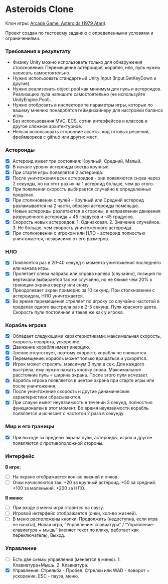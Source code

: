 # Asteroids Clone
Клон игры: [Arcade Game: Asteroids (1979 Atari)](https://www.youtube.com/watch?v=9Ydu8UhIjeU). 

Проект создан по тестовому заданию с определенными условями и ограничениями.  
  

### Требования к результату
-  Физику Unity можно использовать только для обнаружения столкновений. Перемещение астероидов, корабля, нло, пуль нужно написать самостоятельно.  
-  Нужно использовать стандартный Unity Input (Input.GetKeyDown и другие).  
-  Нужно реализовать object pool как минимум для пуль и астероидов. Реализацию пула напишите самостоятельно (не используйте UnityEngine.Pool).  
-  Нужно отоброзить в инспекторе те параметры игры, которые по вашему мнению понадобятся геймдизайнеру для настройки баланса игры.  
-  Без использования MVC, ECS, сотни интерфейсов и классов и другое сложное архитектурное.
-  Нельзя использовать сторонние ассеты, код готовых решений, фреймворков с github или других мест.
  
### Астероиды
- [x] Астероид имеет три состояния: Крупный, Средний, Малый.  
- [x] В начале уровня астероиды всегда крупные.  
- [x] При старте игры появляется 2 астероида.  
- [x] После уничтожения всех астероидов - они появляются снова через 2 секунды, но на этот раз их на 1 астероид больше, чем до этого.  
- [x] При появлении скорость выбирается случайно в определенных пределах.  
- [x] При столкновении с пулей - Крупный или Средний астероид разламывается на 2 части, образуя астероиды поменьше.  
- [x] Новые астероиды разлетаются в стороны, в направлении движения разрушенного астероида + 45 градусов и -45 градусов.
- [x] Скорость новых астероидов: 1. Одинаковая. 2. Значение случайное. 3. Не больше, чем скорость уничтоженного астероида.  
- [x] При столкновении с игроком или НЛО - астероид полностью уничтожается, независимо от его размеров.  
  
### НЛО
- [x] Появляется раз в 20-40 секунд с момента уничтожения последнего или начала игры.  
- [x] Пролетает слева направо или справа налево (случайно), позиция по вертикали выбирается так же случайно, но не ближе чем 20% к границам экрана сверху или снизу.  
- [x] Преодолевает экран примерно за 10 секунд. При столкновении с астероидом, НЛО уничтожается.  
- [x] Во время перемещения стреляет по игроку со случайно частотой в пределах одного выстрела раз в 2-5 секунд. Пуля красного цвета. Скорость пули постоянная и такая же как у игрока.  
  
### Корабль игрока
- [x] Обладает следующими характеристиками: максимальная скорость, скорость поворота, ускорение.  
- [x] Движение корабля имеет инерцию.  
- [x] Трение отсутствует, поэтому скорость корабля не снижается.
- [x] Перемещение: корабль может только вращаться и ускорятся.
- [x] Игрок может стрелять, максимум 3 пули в сек. Для каждого выстрела, ему нужно нажать кнопку снова. Максимальное расстояние пуль = ширина экрана. После этого пуля исчезает.  
- [x] Корабль игрока появляется в центре экрана при старте игры или после уничтожения.  
- [x] После уничтожение скорость и другие динамические характеристики сбрасываются.  
- [x] При спауне имеет неуязвимость в течении 3 секунд, полностью функционален в этот момент. Во время неуязвимости корабль появляется и исчезает с частотой 2 раза в секунду.  

### Мир и его границы
- [x] При выходе за пределы экрана пули, астероиды, игрок и другое появляются с противоположной стороны.  

### Интерфейс
**В игре:**
- [ ] На экране отображается кол-во жизней и очков.  
- [ ] Очки начисляются так: +20 за крупный астероид. +50 за средний. +100 за маленький. +200 за НЛО.
  
**В меню:**
- [ ] При входе в меню игра ставится на паузу.  
- [ ] Игровой интерфейс отображается (очки, кол-во жизней).  
- [ ] В меню расположены кнопки: Продолжить (недоступна, если игра не начата), Новая игра, “Управление: клавиатура” / “Управление: клавиатура + мышь” (меняет текст по клику, работает как переключатель), Выход.  
  
### Управление
- [ ] Есть две схемы управления (меняется в меню). 1. Клавиатура+Мышь. 2. Клавиатура.  
- [x] Управление: Стрельба - Пробел. Стрелки или WAD - поворот + ускорение. ESC - пауза, меню.